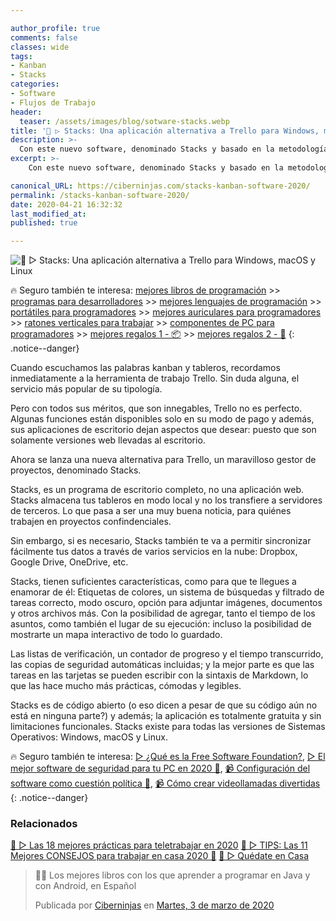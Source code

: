 ```yaml
---

author_profile: true
comments: false
classes: wide
tags:
- Kanban
- Stacks
categories:
- Software
- Flujos de Trabajo
header:
  teaser: /assets/images/blog/sotware-stacks.webp
title: '💼 ▷ Stacks: Una aplicación alternativa a Trello para Windows, macOS y Linux'
description: >-
  Con este nuevo software, denominado Stacks y basado en la metodología kanban. Puedes administrar tus asuntos desde cualquier sistema operativo, de forma totalmente gratuita y sin ningún tipo de restricciones.
excerpt: >-
    Con este nuevo software, denominado Stacks y basado en la metodología kanban. Puedes administrar tus asuntos desde cualquier sistema operativo, de forma totalmente gratuita y sin ningún tipo de restricciones.

canonical_URL: https://ciberninjas.com/stacks-kanban-software-2020/
permalink: /stacks-kanban-software-2020/
date: 2020-04-21 16:32:32
last_modified_at: 
published: true

---
```


![💼 ▷ Stacks: Una aplicación alternativa a Trello para Windows, macOS y Linux](/assets/images/blog/sotware-stacks.webp "Stacks: Una aplicación alternativa a Trello para Windows, macOS y Linux")

🔥 Seguro también te interesa: [mejores libros de programación](/programar/) >> [programas para desarrolladores](/mejores-sistemas-operativos-para-hackear/) >> [mejores lenguajes de programación](/15-mejores-lenguajes-programacion/) >> [portátiles para programadores]() >> [mejores auriculares para programadores](/auriculares-dise%C3%B1o/) >> [ratones verticales para trabajar](/teclados-ratones-dise%C3%B1o/) >> [componentes de PC para programadores](/ordenadores-componentes/) >> [mejores regalos 1 - 📦](/black-friday-amazon/) >> [mejores regalos 2 - 🎁](/prime-day-amazon/)
{: .notice--danger}

Cuando escuchamos las palabras kanban y tableros, recordamos inmediatamente a la herramienta de trabajo Trello. Sin duda alguna, el servicio más popular de su tipología.

Pero con todos sus méritos, que son innegables, Trello no es perfecto. Algunas funciones están disponibles solo en su modo de pago y además, sus aplicaciones de escritorio dejan aspectos que desear: puesto que son solamente versiones web llevadas al escritorio.

Ahora se lanza una nueva alternativa para Trello, un maravilloso gestor de proyectos, denominado Stacks.

Stacks, es un programa de escritorio completo, no una aplicación web. Stacks almacena tus tableros en modo local y no los transfiere a servidores de terceros. Lo que pasa a ser una muy buena noticia, para quiénes trabajen en proyectos confindenciales.

Sin embargo, si es necesario, Stacks también te va a permitir sincronizar fácilmente tus datos a través de varios servicios en la nube: Dropbox, Google Drive, OneDrive, etc.

Stacks, tienen suficientes características, como para que te llegues a enamorar de él: Etiquetas de colores, un sistema de búsquedas y filtrado de tareas correcto, modo oscuro, opción para adjuntar imágenes, documentos y otros archivos más. Con la posibilidad de agregar, tanto el tiempo de los asuntos, como también el lugar de su ejecución: incluso la posibilidad de mostrarte un mapa interactivo de todo lo guardado.

Las listas de verificación, un contador de progreso y el tiempo transcurrido, las copias de seguridad automáticas incluidas; y la mejor parte es que las tareas en las tarjetas se pueden escribir con la sintaxis de Markdown, lo que las hace mucho más prácticas, cómodas y legibles.

Stacks es de código abierto (o eso dicen a pesar de que su código aún no está en ninguna parte?) y además; la aplicación es totalmente gratuita y sin limitaciones funcionales. Stacks existe para todas las versiones de Sistemas Operativos: Windows, macOS y Linux.

🔥 Seguro también te interesa: [▷ ¿Qué es la Free Software Foundation?](/que-es-free-software-foundation/), [▷ El mejor software de seguridad para tu PC en 2020 🔐](/el-mejor-software-de-seguridad-para-tu-pc/), [📹 Configuración del software como cuestión política 🔐](/ciberseguridad-comparecencia-congreso/), [📹 Cómo crear videollamadas divertidas](/cómo-tener-conversaciones-divertidas-zoom/)
{: .notice--danger}

### Relacionados

[🥇 ▷ Las 18 mejores prácticas para teletrabajar en 2020](/mejores-practicas-trabajar-desde-casa/)
[🥇 ▷ TIPS: Las 11 Mejores CONSEJOS para trabajar en casa 2020 🏡](/mejores-consejos-trabajar-desde-casa/)
[🥇 ▷ Quédate en Casa](/alternativas-culturales-combatir-coronavirus/)

<div class="fb-post" data-href="https://www.facebook.com/ciberninjas/posts/1331109157075936" data-width="850" data-show-text="true"><blockquote cite="https://developers.facebook.com/ciberninjas/posts/1331109157075936" class="fb-xfbml-parse-ignore"><p>👨‍💻 Los mejores libros con los que aprender a programar en Java y con Android, en Español</p>Publicada por <a href="https://www.facebook.com/ciberninjas/">Ciberninjas</a> en&nbsp;<a href="https://developers.facebook.com/ciberninjas/posts/1331109157075936">Martes, 3 de marzo de 2020</a></blockquote></div>
